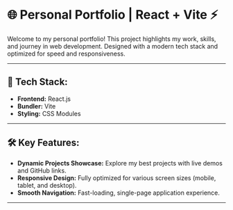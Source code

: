 # 🌐 Personal Portfolio | React + Vite ⚡

Welcome to my personal portfolio! This project highlights my work, skills, and journey in web development. Designed with a modern tech stack and optimized for speed and responsiveness.

---

## 🚀 **Tech Stack:**
- **Frontend:** React.js
- **Bundler:** Vite
- **Styling:** CSS Modules

---

## 🛠️ **Key Features:**
- **Dynamic Projects Showcase:** Explore my best projects with live demos and GitHub links.
- **Responsive Design:** Fully optimized for various screen sizes (mobile, tablet, and desktop).
- **Smooth Navigation:** Fast-loading, single-page application experience.
---

